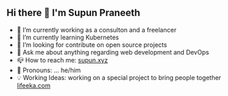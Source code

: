 ## Hi there 👋 I'm Supun Praneeth

- 🔭 I’m currently working as a consulton and a freelancer
- 🌱 I’m currently learning Kubernetes
- 💃 I’m looking for contribute on open source projects
- 💬 Ask me about anything regarding web development and DevOps
- 📪 How to reach me: [supun.xyz](https://supun.xyz/)
- 🦮 Pronouns: ... he/him
- 💡 Working Ideas: working on a special project to bring people together [lifeeka.com](https://lifeeka.com/)
